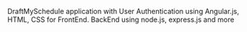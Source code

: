 DraftMySchedule application with User Authentication using Angular.js, HTML, CSS for FrontEnd.
BackEnd using node.js, express.js and more
